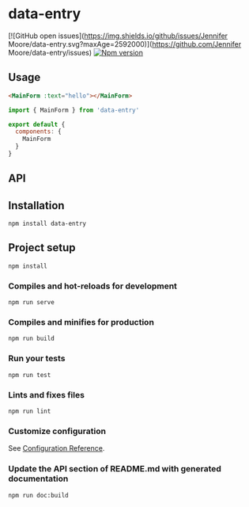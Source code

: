 
# data-entry
[![GitHub open issues](https://img.shields.io/github/issues/Jennifer Moore/data-entry.svg?maxAge=2592000)](https://github.com/Jennifer Moore/data-entry/issues)
[![Npm version](https://img.shields.io/npm/v/data-entry.svg?maxAge=2592000)](https://www.npmjs.com/package/data-entry)

## Usage
```HTML
<MainForm :text="hello"></MainForm>
```
```javascript
import { MainForm } from 'data-entry'

export default {
  components: {
    MainForm
  }
}
```
## API

## Installation
```
npm install data-entry
```

## Project setup
```
npm install
```

### Compiles and hot-reloads for development
```
npm run serve
```

### Compiles and minifies for production
```
npm run build
```

### Run your tests
```
npm run test
```

### Lints and fixes files
```
npm run lint
```

### Customize configuration
See [Configuration Reference](https://cli.vuejs.org/config/).

### Update the API section of README.md with generated documentation
```
npm run doc:build
```
